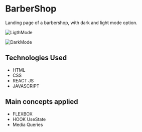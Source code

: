 # BarberShop
Landing page of a barbershop, with dark and light mode option.


![LigthMode](https://user-images.githubusercontent.com/107083288/220774269-816636bd-b1c9-4d83-bca2-4b27dc53a48c.png)


![DarkMode](https://user-images.githubusercontent.com/107083288/220774277-1b339a32-5640-4ec0-9019-8ef5e0277fac.png)

<h2>Technologies Used</h2>
<ul>
<li>HTML</li>
<li>CSS</li>
<li>REACT JS</li>
<li>JAVASCRIPT</li>
</ul>

<h2>Main concepts applied</h2>
<ul>
<li>FLEXBOX</li>
<li>HOOK UseState</li>
<li>Media Queries</li>
</ul>

